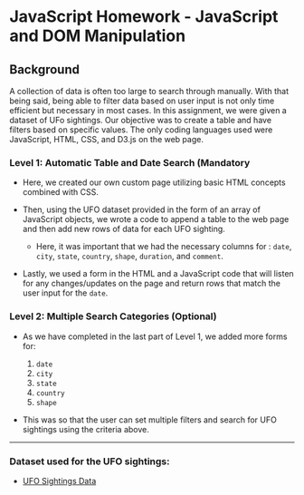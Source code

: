 # JavaScript Homework - JavaScript and DOM Manipulation

## Background

A collection of data is often too large to search through manually. With that being said, being able to filter data based on user input is not only time efficient but necessary in most cases. In this assignment, we were given a dataset of UFo sightings. Our objective was to create a table and have filters based on specific values. The only coding languages used were JavaScript, HTML, CSS, and D3.js on the web page.

### Level 1: Automatic Table and Date Search (Mandatory

* Here, we created our own custom page utilizing basic HTML concepts combined with CSS. 

* Then, using the UFO dataset provided in the form of an array of JavaScript objects, we wrote a code to append a table to the web page and then add new rows of data for each UFO sighting. 

  * Here, it was important that we had the necessary columns for : `date`, `city`, `state`, `country`, `shape`, `duration`, and `comment`. 

* Lastly, we used a form in the HTML and a JavaScript code that will listen for any changes/updates on the page and return rows that match the user input for the `date`. 

### Level 2: Multiple Search Categories (Optional)

* As we have completed in the last part of Level 1, we added more forms for:
  1. `date`
  2. `city`
  3. `state`
  4. `country`
  5. `shape`

* This was so that the user can set multiple filters and search for UFO sightings using the criteria above.

- - -

### Dataset used for the UFO sightings: 

* [UFO Sightings Data](StarterCode/static/js/data.js)

